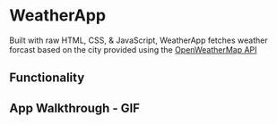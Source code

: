 # WeatherApp
Built with raw HTML, CSS, & JavaScript, WeatherApp fetches weather forcast based on the city provided using the [OpenWeatherMap API](https://openweathermap.org/api)

## Functionality

## App Walkthrough - GIF

